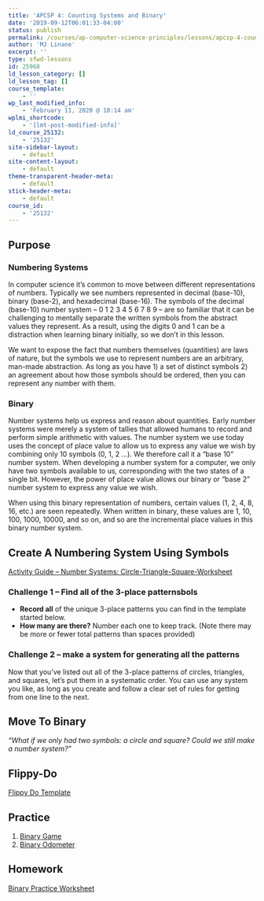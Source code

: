 ```yaml
---
title: 'APCSP 4: Counting Systems and Binary'
date: '2019-09-12T06:01:33-04:00'
status: publish
permalink: /courses/ap-computer-science-principles/lessons/apcsp-4-counting-systems-and-binary
author: 'MJ Linane'
excerpt: ''
type: sfwd-lessons
id: 25968
ld_lesson_category: []
ld_lesson_tag: []
course_template:
    - ''
wp_last_modified_info:
    - 'February 11, 2020 @ 10:14 am'
wplmi_shortcode:
    - '[lmt-post-modified-info]'
ld_course_25132:
    - '25132'
site-sidebar-layout:
    - default
site-content-layout:
    - default
theme-transparent-header-meta:
    - default
stick-header-meta:
    - default
course_id:
    - '25132'
---
```

Purpose
-------

### Numbering Systems

In computer science it’s common to move between different representations of numbers. Typically we see numbers represented in decimal (base-10), binary (base-2), and hexadecimal (base-16). The symbols of the decimal (base-10) number system – 0 1 2 3 4 5 6 7 8 9 – are so familiar that it can be challenging to mentally separate the written symbols from the abstract values they represent. As a result, using the digits 0 and 1 can be a distraction when learning binary initially, so we don’t in this lesson.

We want to expose the fact that numbers themselves (quantities) are laws of nature, but the symbols we use to represent numbers are an arbitrary, man-made abstraction. As long as you have 1) a set of distinct symbols 2) an agreement about how those symbols should be ordered, then you can represent any number with them.

### Binary

Number systems help us express and reason about quantities. Early number systems were merely a system of tallies that allowed humans to record and perform simple arithmetic with values. The number system we use today uses the concept of place value to allow us to express any value we wish by combining only 10 symbols (0, 1, 2 …). We therefore call it a “base 10” number system. When developing a number system for a computer, we only have two symbols available to us, corresponding with the two states of a single bit. However, the power of place value allows our binary or “base 2” number system to express any value we wish.

When using this binary representation of numbers, certain values (1, 2, 4, 8, 16, etc.) are seen repeatedly. When written in binary, these values are 1, 10, 100, 1000, 10000, and so on, and so are the incremental place values in this binary number system.

Create A Numbering System Using Symbols
---------------------------------------

[Activity Guide – Number Systems: Circle-Triangle-Square-Worksheet](https://docs.google.com/document/d/1vFg7GG-kFJGw9MgxQ5g3yW7R5rE6f3udVK3C9Hj9P6E/)

### Challenge 1 – Find all of the 3-place patternsbols

- **Record all** of the unique 3-place patterns you can find in the template started below.
- **How many are there?** Number each one to keep track. (Note there may be more or fewer total patterns than spaces provided)

### Challenge 2 – make a system for generating all the patterns

Now that you’ve listed out all of the 3-place patterns of circles, triangles, and squares, let’s put them in a systematic order. You can use any system you like, as long as you create and follow a clear set of rules for getting from one line to the next.

Move To Binary
--------------

*“What if we only had two symbols: a circle and square? Could we still make a number system?”*

Flippy-Do
---------

[Flippy Do Template](https://drive.google.com/file/d/0B6iNirqJ5EuVVTlla0RpR2RIa2s/view?usp=sharing)

Practice
--------

1. [Binary Game](https://studio.code.org/projects/applab/iukLbcDnzqgoxuu810unLw)
2. [Binary Odometer](https://studio.code.org/s/csp1-2018/stage/5/puzzle/2)

Homework
--------

[Binary Practice Worksheet](https://docs.google.com/document/d/1wVHCs52_5-aIMMb0Pz_uS58eBJf0G-iBIBGVp56ao50/)